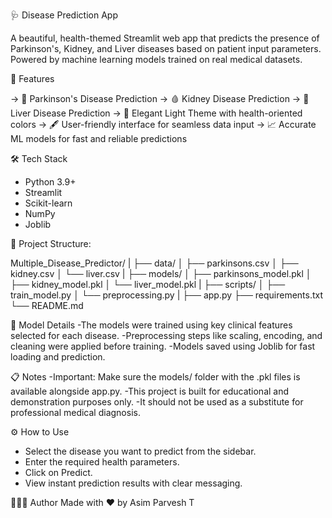 🩺 Disease Prediction App

A beautiful, health-themed Streamlit web app that predicts the presence of Parkinson's, Kidney, and Liver diseases based on patient input parameters. Powered by machine learning models trained on real medical datasets.



🚀 Features

-> 🧠 Parkinson's Disease Prediction
-> 🩸 Kidney Disease Prediction
-> 🏥 Liver Disease Prediction
-> 🎨 Elegant Light Theme with health-oriented colors
-> 🖋️ User-friendly interface for seamless data input
-> 📈 Accurate ML models for fast and reliable predictions


🛠️ Tech Stack

- Python 3.9+
- Streamlit
- Scikit-learn
- NumPy
- Joblib


📂 Project Structure:

Multiple_Disease_Predictor/
|
├── data/
│   ├── parkinsons.csv
│   ├── kidney.csv
│   └── liver.csv
|
├── models/
│   ├── parkinsons_model.pkl
│   ├── kidney_model.pkl
│   └── liver_model.pkl
|
├── scripts/
│   ├── train_model.py
│   └── preprocessing.py
|
├── app.py
├── requirements.txt
└── README.md


🧠 Model Details
-The models were trained using key clinical features selected for each disease.
-Preprocessing steps like scaling, encoding, and cleaning were applied before training.
-Models saved using Joblib for fast loading and prediction.

📋 Notes
-Important: Make sure the models/ folder with the .pkl files is available alongside app.py.
-This project is built for educational and demonstration purposes only.
-It should not be used as a substitute for professional medical diagnosis.


⚙️ How to Use

- Select the disease you want to predict from the sidebar.
- Enter the required health parameters.
- Click on Predict.
- View instant prediction results with clear messaging.

👨🏻‍💻 Author
Made with ❤️ by Asim Parvesh T